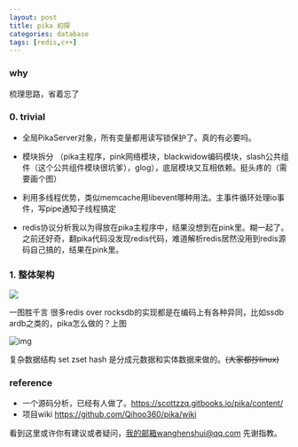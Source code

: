 ```yaml
---
layout: post
title: pika 初探
categories: database
tags: [redis,c++]
---
```


  

### why

梳理思路，省着忘了

### 0. trivial

- 全局PikaServer对象，所有变量都用读写锁保护了。真的有必要吗。
- 模块拆分 （pika主程序，pink网络模块，blackwidow编码模块，slash公共组件（这个公共组件模块很坑爹），glog），底层模块又互相依赖。挺头疼的（需要画个图）
- 利用多线程优势，类似memcache用libevent哪种用法。主事件循环处理io事件，写pipe通知子线程搞定

- redis协议分析我以为得放在pika主程序中，结果没想到在pink里。糊一起了。之前还好奇，翻pika代码没发现redis代码，难道解析redis居然没用到redis源码自己搞的，结果在pink里。

### 1. 整体架构

![](https://wanghenshui.github.io/assets/68747470733a2f2f692e696d6775722e636f6d2f334564646374422e706e67.png)



一图胜千言 很多redis over rocksdb的实现都是在编码上有各种异同，比如ssdb ardb之类的，pika怎么做的？上图

![img](https://wanghenshui.github.io/assets/68747470733a2f2f692e696d6775722e636f6d2f6e71656c6975762e706e67.png)

复杂数据结构 set zset hash 是分成元数据和实体数据来做的。~~(大家都抄linux)~~



### reference

- 一个源码分析，已经有人做了。https://scottzzq.gitbooks.io/pika/content/
- 项目wiki https://github.com/Qihoo360/pika/wiki

看到这里或许你有建议或者疑问，我的邮箱wanghenshui@qq.com 先谢指教。